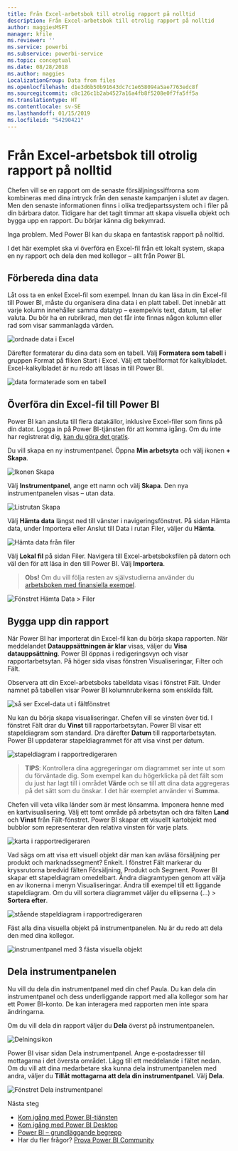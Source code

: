 ```yaml
---
title: Från Excel-arbetsbok till otrolig rapport på nolltid
description: Från Excel-arbetsbok till otrolig rapport på nolltid
author: maggiesMSFT
manager: kfile
ms.reviewer: ''
ms.service: powerbi
ms.subservice: powerbi-service
ms.topic: conceptual
ms.date: 08/28/2018
ms.author: maggies
LocalizationGroup: Data from files
ms.openlocfilehash: d1e3d6b50b91643dc7c1e658094a5ae7763edc8f
ms.sourcegitcommit: c8c126c1b2ab4527a16a4fb8f5208e0f7fa5ff5a
ms.translationtype: HT
ms.contentlocale: sv-SE
ms.lasthandoff: 01/15/2019
ms.locfileid: "54290421"
---
```

# <a name="from-excel-workbook-to-stunning-report-in-no-time"></a>Från Excel-arbetsbok till otrolig rapport på nolltid
Chefen vill se en rapport om de senaste försäljningssiffrorna som kombineras med dina intryck från den senaste kampanjen i slutet av dagen. Men den senaste informationen finns i olika tredjepartssystem och i filer på din bärbara dator. Tidigare har det tagit timmar att skapa visuella objekt och bygga upp en rapport. Du börjar känna dig bekymrad.

Inga problem. Med Power BI kan du skapa en fantastisk rapport på nolltid.

I det här exemplet ska vi överföra en Excel-fil från ett lokalt system, skapa en ny rapport och dela den med kollegor – allt från Power BI.

## <a name="prepare-your-data"></a>Förbereda dina data
Låt oss ta en enkel Excel-fil som exempel. Innan du kan läsa in din Excel-fil till Power BI, måste du organisera dina data i en platt tabell. Det innebär att varje kolumn innehåller samma datatyp – exempelvis text, datum, tal eller valuta. Du bör ha en rubrikrad, men det får inte finnas någon kolumn eller rad som visar sammanlagda värden.

![ordnade data i Excel](media/service-from-excel-to-stunning-report/pbi_excel_file.png)

Därefter formaterar du dina data som en tabell. Välj **Formatera som tabell** i gruppen Format på fliken Start i Excel. Välj ett tabellformat för kalkylbladet. Excel-kalkylbladet är nu redo att läsas in till Power BI.

![data formaterade som en tabell](media/service-from-excel-to-stunning-report/pbi_excel_table.png)

## <a name="upload-your-excel-file-into-power-bi"></a>Överföra din Excel-fil till Power BI
Power BI kan ansluta till flera datakällor, inklusive Excel-filer som finns på din dator. Logga in på Power BI-tjänsten för att komma igång. Om du inte har registrerat dig, [kan du göra det gratis](https://powerbi.com).

Du vill skapa en ny instrumentpanel. Öppna **Min arbetsyta** och välj ikonen **+ Skapa**.

![Ikonen Skapa](media/service-from-excel-to-stunning-report/power-bi-new-dash.png)

Välj **Instrumentpanel**, ange ett namn och välj **Skapa**. Den nya instrumentpanelen visas – utan data.

![Listrutan Skapa](media/service-from-excel-to-stunning-report/power-bi-create-dash.png)

Välj **Hämta data** längst ned till vänster i navigeringsfönstret. På sidan Hämta data, under Importera eller Anslut till Data i rutan Filer, väljer du **Hämta**.

![Hämta data från filer](media/service-from-excel-to-stunning-report/pbi_get_files.png)

Välj **Lokal fil** på sidan Filer. Navigera till Excel-arbetsboksfilen på datorn och väl den för att läsa in den till Power BI. Välj **Importera**.

> **Obs!** Om du vill följa resten av självstudierna använder du [arbetsboken med finansiella exempel](sample-financial-download.md).
> 
> 

![Fönstret Hämta Data > Filer](media/service-from-excel-to-stunning-report/pbi_local_file.png)

## <a name="build-your-report"></a>Bygga upp din rapport
När Power BI har importerat din Excel-fil kan du börja skapa rapporten. När meddelandet **Datauppsättningen är klar** visas, väljer du **Visa datauppsättning**.  Power BI öppnas i redigeringsvyn och visar rapportarbetsytan. På höger sida visas fönstren Visualiseringar, Filter och Fält.

Observera att din Excel-arbetsboks tabelldata visas i fönstret Fält. Under namnet på tabellen visar Power BI kolumnrubrikerna som enskilda fält.

![så ser Excel-data ut i fältfönstret](media/service-from-excel-to-stunning-report/pbi_report_fields.png)

Nu kan du börja skapa visualiseringar. Chefen vill se vinsten över tid. I fönstret Fält drar du **Vinst** till rapportarbetsytan. Power BI visar ett stapeldiagram som standard. Dra därefter **Datum** till rapportarbetsytan. Power BI uppdaterar stapeldiagrammet för att visa vinst per datum.

![stapeldiagram i rapportredigeraren](media/service-from-excel-to-stunning-report/pbi_report_pin-new.png)

> **TIPS**: Kontrollera dina aggregeringar om diagrammet ser inte ut som du förväntade dig. Som exempel kan du högerklicka på det fält som du just har lagt till i området **Värde** och se till att dina data aggregeras på det sätt som du önskar.  I det här exemplet använder vi **Summa**.
> 
> 

Chefen vill veta vilka länder som är mest lönsamma. Imponera henne med en kartvisualisering. Välj ett tomt område på arbetsytan och dra fälten **Land** och **Vinst** från Fält-fönstret. Power BI skapar ett visuellt kartobjekt med bubblor som representerar den relativa vinsten för varje plats.

![karta i rapportredigeraren](media/service-from-excel-to-stunning-report/pbi_report_map-new.png)

Vad sägs om att visa ett visuell objekt där man kan avläsa försäljning per produkt och marknadssegment? Enkelt. I fönstret Fält markerar du kryssrutorna bredvid fälten Försäljning, Produkt och Segment. Power BI skapar ett stapeldiagram omedelbart. Ändra diagramtypen genom att välja en av ikonerna i menyn Visualiseringar. Ändra till exempel till ett liggande stapeldiagram.  Om du vill sortera diagrammet väljer du ellipserna (...) > **Sortera efter**.

![stående stapeldiagram i rapportredigeraren](media/service-from-excel-to-stunning-report/pbi_barchart-new.png)

Fäst alla dina visuella objekt på instrumentpanelen. Nu är du redo att dela den med dina kollegor.

![instrumentpanel med 3 fästa visuella objekt](media/service-from-excel-to-stunning-report/pbi_report.png)

## <a name="share-your-dashboard"></a>Dela instrumentpanelen
Nu vill du dela din instrumentpanel med din chef Paula. Du kan dela din instrumentpanel och dess underliggande rapport med alla kollegor som har ett Power BI-konto. De kan interagera med rapporten men inte spara ändringarna.

Om du vill dela din rapport väljer du **Dela** överst på instrumentpanelen.

![Delningsikon](media/service-from-excel-to-stunning-report/power-bi-share.png)

Power BI visar sidan Dela instrumentpanel. Ange e-postadresser till mottagarna i det översta området. Lägg till ett meddelande i fältet nedan. Om du vill att dina medarbetare ska kunna dela instrumentpanelen med andra, väljer du **Tillåt mottagarna att dela din instrumentpanel**. Välj **Dela**.

![Fönstret Dela instrumentpanel](media/service-from-excel-to-stunning-report/power-bi-share-dash-new.png)

Nästa steg

* [Kom igång med Power BI-tjänsten](service-get-started.md)
* [Kom igång med Power BI Desktop](desktop-getting-started.md)
* [Power BI – grundläggande begrepp](consumer/end-user-basic-concepts.md)
* Har du fler frågor? [Prova Power BI Community](http://community.powerbi.com/)

